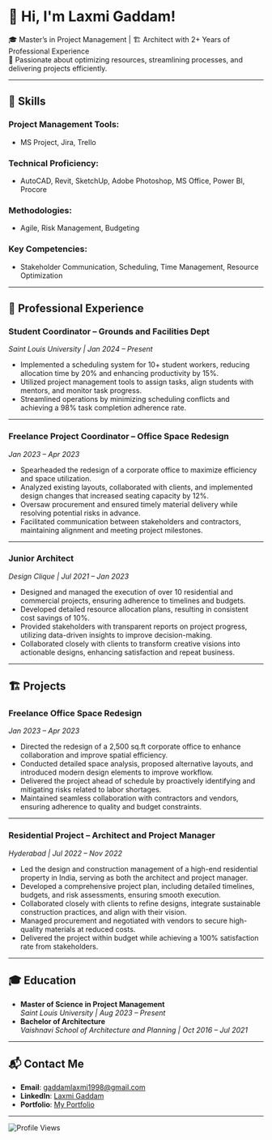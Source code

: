 # 👋 Hi, I'm Laxmi Gaddam!
🎓 Master’s in Project Management | 🏗️ Architect with 2+ Years of Professional Experience  
📍 Passionate about optimizing resources, streamlining processes, and delivering projects efficiently.  

---

## 🔧 Skills

### **Project Management Tools**:
- MS Project, Jira, Trello  

### **Technical Proficiency**:
- AutoCAD, Revit, SketchUp, Adobe Photoshop, MS Office, Power BI, Procore  

### **Methodologies**:
- Agile, Risk Management, Budgeting  

### **Key Competencies**:
- Stakeholder Communication, Scheduling, Time Management, Resource Optimization  

---

## 💼 Professional Experience

### **Student Coordinator – Grounds and Facilities Dept**  
*Saint Louis University | Jan 2024 – Present*  
- Implemented a scheduling system for 10+ student workers, reducing allocation time by 20% and enhancing productivity by 15%.  
- Utilized project management tools to assign tasks, align students with mentors, and monitor task progress.  
- Streamlined operations by minimizing scheduling conflicts and achieving a 98% task completion adherence rate.  

---

### **Freelance Project Coordinator – Office Space Redesign**  
*Jan 2023 – Apr 2023*  
- Spearheaded the redesign of a corporate office to maximize efficiency and space utilization.  
- Analyzed existing layouts, collaborated with clients, and implemented design changes that increased seating capacity by 12%.  
- Oversaw procurement and ensured timely material delivery while resolving potential risks in advance.  
- Facilitated communication between stakeholders and contractors, maintaining alignment and meeting project milestones.  

---

### **Junior Architect**  
*Design Clique | Jul 2021 – Jan 2023*  
- Designed and managed the execution of over 10 residential and commercial projects, ensuring adherence to timelines and budgets.  
- Developed detailed resource allocation plans, resulting in consistent cost savings of 10%.  
- Provided stakeholders with transparent reports on project progress, utilizing data-driven insights to improve decision-making.  
- Collaborated closely with clients to transform creative visions into actionable designs, enhancing satisfaction and repeat business.  

---

## 🏗️ Projects

### **Freelance Office Space Redesign**  
*Jan 2023 – Apr 2023*  
- Directed the redesign of a 2,500 sq.ft corporate office to enhance collaboration and improve spatial efficiency.  
- Conducted detailed space analysis, proposed alternative layouts, and introduced modern design elements to improve workflow.  
- Delivered the project ahead of schedule by proactively identifying and mitigating risks related to labor shortages.  
- Maintained seamless collaboration with contractors and vendors, ensuring adherence to quality and budget constraints.  

---

### **Residential Project – Architect and Project Manager**  
*Hyderabad | Jul 2022 – Nov 2022*  
- Led the design and construction management of a high-end residential property in India, serving as both the architect and project manager.  
- Developed a comprehensive project plan, including detailed timelines, budgets, and risk assessments, ensuring smooth execution.  
- Collaborated closely with clients to refine designs, integrate sustainable construction practices, and align with their vision.  
- Managed procurement and negotiated with vendors to secure high-quality materials at reduced costs.  
- Delivered the project within budget while achieving a 100% satisfaction rate from stakeholders.  

---

## 🎓 Education
- **Master of Science in Project Management**  
  *Saint Louis University | Aug 2023 – Present*  
- **Bachelor of Architecture**  
  *Vaishnavi School of Architecture and Planning | Oct 2016 – Jul 2021*  

---

## 📬 Contact Me
- **Email**: [gaddamlaxmi1998@gmail.com](mailto:gaddamlaxmi1998@gmail.com)  
- **LinkedIn**: [Laxmi Gaddam](https://www.linkedin.com/in/laxmig1998)  
- **Portfolio**: [My Portfolio](https://laxmi-gaddam.github.io)  

---

![Profile Views](https://komarev.com/ghpvc/?username=Laxmi-Gaddam&color=blue)
